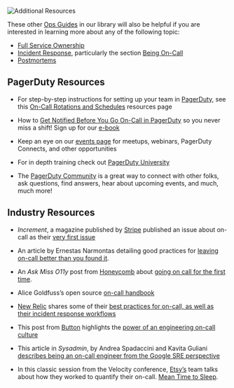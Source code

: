 ![Additional Resources](/assets/images/headers/OnCall-Resources.png)

These other [Ops Guides](https://pagerduty.com/ops-guides) in our library will also be helpful if you are interested in learning more about any of the following topic:

- [Full Service Ownership](https://ownership.pagerduty.com)
- [Incident Response](https://response.pagerduty.com), particularly the section [Being On-Call](https://response.pagerduty.com/oncall/being_oncall/)
- [Postmortems](https://postmortems.pagerduty.com)

## PagerDuty Resources
- For step-by-step instructions for setting up your team in [PagerDuty](https://pagerduty.com), see this [On-Call Rotations and Schedules](https://www.pagerduty.com/resources/learn/call-rotations-schedules/) resources page

- How to [Get Notified Before You Go On-Call in PagerDuty](https://www.pagerduty.com/blog/ochon-update/) so you never miss a shift!
Sign up for our [e-book](https://www.pagerduty.com/resources/ebook/on-call-guide/)

- Keep an eye on our [events page](https://www.pagerduty.com/events/) for meetups, webinars, PagerDuty Connects, and other opportunities

- For in depth training check out [PagerDuty University](https://www.pagerduty.com/university/)

- The [PagerDuty Community](https://community.pagerduty.com/forum/) is a great way to connect with other folks, ask questions, find answers, hear about upcoming events, and much, much more!

## Industry Resources

- *Increment*, a magazine published by [Stripe](https://stripe.com) published an issue about on-call as their [very first issue](https://increment.com/on-call/)

- An article by Ernestas Narmontas detailing good practices for [leaving on-call better than you found it](https://ernestas.me/on-call-leave-it-better-than-you-found-it).

- An *Ask Miss O11y* post from [Honeycomb](https://www.honeycomb.io) about [going on call for the first time](https://www.honeycomb.io/blog/going-on-call-first-time/).

- Alice Goldfuss’s open source [on-call handbook](https://github.com/alicegoldfuss/oncall-handbook)

- [New Relic](https://newrelic.com) shares some of their [best practices for on-call, as well as their incident response workflows](https://blog.newrelic.com/engineering/on-call-and-incident-response-new-relic-best-practices/)

- This post from [Button](https://www.usebutton.com/) highlights the [power of an engineering on-call culture](https://blog.usebutton.com/fostering-a-strong-engineering-on-call-culture)

- This article in *Sysadmin*, by Andrea Spadaccini and Kavita Guliani [describes being an on-call engineer from the Google SRE perspective](https://storage.googleapis.com/pub-tools-public-publication-data/pdf/44813.pdf)

- In this classic session from the Velocity conference, [Etsy’s](https://etsy.com) team talks about how they worked to quantify their on-call. [Mean Time to Sleep](https://www.youtube.com/watch?v=FLqucVb_et0&feature=youtu.be&ab_channel=LaurieDenness).


